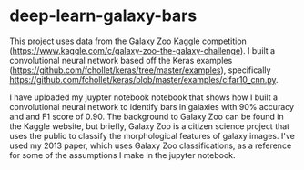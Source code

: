 # deep-learn-galaxy-bars

This project uses data from the Galaxy Zoo Kaggle competition (https://www.kaggle.com/c/galaxy-zoo-the-galaxy-challenge). I built a convolutional neural network based off the Keras examples (https://github.com/fchollet/keras/tree/master/examples), specifically https://github.com/fchollet/keras/blob/master/examples/cifar10_cnn.py. 

I have uploaded my juypter notebook notebook that shows how I built a convolutional neural network to identify bars in galaxies with 90% accuracy and and F1 score of 0.90. The background to Galaxy Zoo can be found in the Kaggle website, but briefly, Galaxy Zoo is a citizen science project that uses the public to classify the morphological features of galaxy images. I've used my 2013 paper, which uses Galaxy Zoo classifications, as a reference for some of the assumptions I make in the jupyter notebook. 


  

